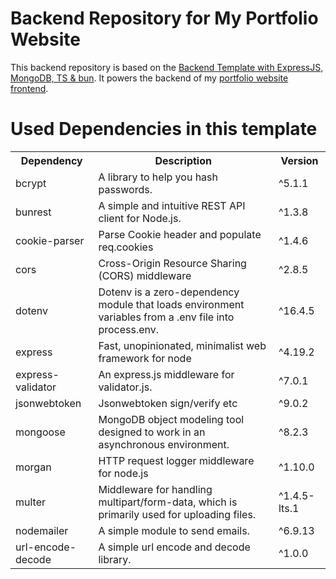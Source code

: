 # Backend Repository for My Portfolio Website

This backend repository is based on the [Backend Template with ExpressJS, MongoDB, TS & bun](https://github.com/BreffJaun/backend-template-bun-ts-expressJS-mongoDB). It powers the backend of my [portfolio website frontend](https://github.com/BreffJaun/Portfolio-Website).

# Used Dependencies in this template
<table>
    <tr>
        <th>Dependency</th>
        <th>Description</th>
        <th>Version</th>
    </tr>
    <tr>
        <td>bcrypt</td>
        <td>A library to help you hash passwords.</td>
        <td>^5.1.1</td>
    </tr>
    <tr>
        <td>bunrest</td>
        <td>A simple and intuitive REST API client for Node.js.</td>
        <td>^1.3.8</td>
    </tr>
    <tr>
        <td>cookie-parser</td>
        <td>Parse Cookie header and populate req.cookies</td>
        <td>^1.4.6</td>
    </tr>
    <tr>
        <td>cors</td>
        <td>Cross-Origin Resource Sharing (CORS) middleware</td>
        <td>^2.8.5</td>
    </tr>
    <tr>
        <td>dotenv</td>
        <td>Dotenv is a zero-dependency module that loads environment variables from a .env file into process.env.</td>
        <td>^16.4.5</td>
    </tr>
    <tr>
        <td>express</td>
        <td>Fast, unopinionated, minimalist web framework for node</td>
        <td>^4.19.2</td>
    </tr>
    <tr>
        <td>express-validator</td>
        <td>An express.js middleware for validator.js.</td>
        <td>^7.0.1</td>
    </tr>
    <tr>
        <td>jsonwebtoken</td>
        <td>Jsonwebtoken sign/verify etc</td>
        <td>^9.0.2</td>
    </tr>
    <tr>
        <td>mongoose</td>
        <td>MongoDB object modeling tool designed to work in an asynchronous environment.</td>
        <td>^8.2.3</td>
    </tr>
    <tr>
        <td>morgan</td>
        <td>HTTP request logger middleware for node.js</td>
        <td>^1.10.0</td>
    </tr>
    <tr>
        <td>multer</td>
        <td>Middleware for handling multipart/form-data, which is primarily used for uploading files.</td>
        <td>^1.4.5-lts.1</td>
    </tr>
    <tr>
        <td>nodemailer</td>
        <td>A simple module to send emails.</td>
        <td>^6.9.13</td>
    </tr>
    <tr>
        <td>url-encode-decode</td>
        <td>A simple url encode and decode library.</td>
        <td>^1.0.0</td>
    </tr>
</table>



